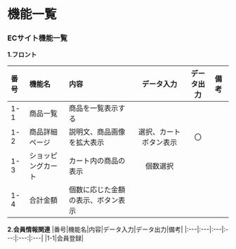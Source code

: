 # 機能一覧
### ECサイト機能一覧

**1.フロント**

|番号|機能名|内容|データ入力|データ出力|備考|
|:---|:---|:---|:---:|:---:|:---|
|1-1|商品一覧|商品を一覧表示する||||
|1-2|商品詳細ページ|説明文、商品画像を拡大表示<br>|選択、カートボタン表示|〇|||
|1-3|ショッピングカート|カート内の商品の表示|個数選択|||
|1-4|合計金額|個数に応じた金額の表示、ボタン表示|||

**2.会員情報関連**
|番号|機能名|内容|データ入力|データ出力|備考|
|:---|:---|:---|:---:|:---:|:---|
|1-1|会員登録|



